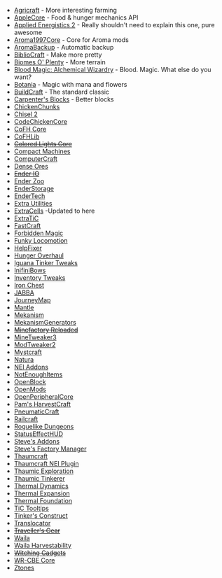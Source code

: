 * [Agricraft](http://minecraft.curseforge.com/mc-mods/225635-agricraft) - More interesting farming
* [AppleCore](http://www.curseforge.com/projects/224472/) - Food & hunger mechanics API
* [Applied Energistics 2](http://ae-mod.info/) - Really shouldn't need to explain this one, pure awesome
* [Aroma1997Core](http://www.curseforge.com/projects/223735/) - Core for Aroma mods
* [AromaBackup](http://www.curseforge.com/projects/225658/) - Automatic backup
* [BiblioCraft](http://www.bibliocraftmod.com/) - Make more pretty
* [Biomes O' Plenty](http://www.minecraftforum.net/forums/mapping-and-modding/minecraft-mods/1286162) - More terrain
* [Blood Magic: Alchemical Wizardry](http://www.curseforge.com/projects/224791/) - Blood. Magic. What else do you want?
* [Botania](http://www.curseforge.com/projects/225643/) - Magic with mana and flowers
* [BuildCraft](http://www.mod-buildcraft.com/) - The standard classic
* [Carpenter's Blocks](http://www.carpentersblocks.com/) - Better blocks
* [ChickenChunks](http://chickenbones.net/Pages/links.html)
* [Chisel 2](http://www.curseforge.com/projects/225236/)
* [CodeChickenCore](http://www.curseforge.com/projects/222213/)
* [CoFH Core](http://www.curseforge.com/projects/69162/)
* [CoFHLib](http://www.curseforge.com/projects/220333/)
* <strike>[Colored Lights Core](http://www.minecraftforum.net/forums/mapping-and-modding/minecraft-mods/wip-mods/1445251)</strike>
* [Compact Machines](http://www.curseforge.com/projects/224218/)
* [ComputerCraft](http://www.curseforge.com/projects/67504/)
* [Dense Ores](http://www.curseforge.com/projects/224942/)
* <strike>[Ender IO](http://enderio.com/)</strike>
* [Ender Zoo](http://enderio.com/)
* [EnderStorage](http://chickenbones.net/Pages/links.html)
* [EnderTech](http://www.curseforge.com/projects/223428/)
* [Extra Utilities](http://www.curseforge.com/projects/225561/)
* [ExtraCells](http://www.minecraftforum.net/forums/mapping-and-modding/minecraft-mods/1289077) -Updated to here
* [ExtraTiC](http://www.curseforge.com/projects/72728/)
* [FastCraft](http://forum.industrial-craft.net/index.php?page=Thread&threadID=10820)
* [Forbidden Magic](http://www.minecraftforum.net/forums/mapping-and-modding/minecraft-mods/wip-mods/1445828)
* [Funky Locomotion](http://www.curseforge.com/projects/224190/)
* [HelpFixer](http://www.curse.com/mc-mods/minecraft/223797-helpfixer)
* [Hunger Overhaul](http://www.curseforge.com/projects/224476/)
* [Iguana Tinker Tweaks](http://www.curseforge.com/projects/223248/)
* [InifiniBows](http://www.curse.com/mc-mods/minecraft/infinibows)
* [Inventory Tweaks](http://www.curseforge.com/projects/223094/)
* [Iron Chest](http://files.minecraftforge.net/IronChests2/)
* [JABBA](http://www.curseforge.com/projects/73510/)
* [JourneyMap](http://www.curseforge.com/projects/32274/)
* [Mantle](http://www.curse.com/mc-mods/minecraft/mantle)
* [Mekanism](http://aidancbrady.com/mekanism/)
* [MekanismGenerators](http://aidancbrady.com/mekanism/)
* <strike>[Minefactory Reloaded](http://www.curse.com/mc-mods/minecraft/minefactory-reloaded)</strike>
* [MineTweaker3](http://minetweaker3.powerofbytes.com/)
* [ModTweaker2](http://www.curse.com/mc-mods/minecraft/220954-modtweaker)
* [Mystcraft](http://www.curseforge.com/projects/224599/)
* [Natura](http://www.curseforge.com/projects/74120/)
* [NEI Addons](http://www.curseforge.com/projects/63352/)
* [NotEnoughItems](http://chickenbones.net/Pages/links.html)
* [OpenBlock](http://www.openmods.info/)
* [OpenMods](http://www.openmods.info/)
* [OpenPeripheralCore](http://www.openmods.info/)
* [Pam's HarvestCraft](http://www.curseforge.com/projects/221857/)
* [PneumaticCraft](http://www.curseforge.com/projects/224125/)
* [Railcraft](http://minecraft.curseforge.com/mc-mods/51195)
* [Roguelike Dungeons](http://www.curseforge.com/projects/221585/)
* [StatusEffectHUD](http://www.curseforge.com/projects/225566/)
* [Steve's Addons](http://minecraft.curseforge.com/mc-mods/226067)
* [Steve's Factory Manager](https://dl.dropboxusercontent.com/u/46486053/StevesFactoryManagerA93.jar)
* [Thaumcraft](http://www.curseforge.com/projects/223628/)
* [Thaumcraft NEI Plugin](http://www.curseforge.com/projects/225095/)
* [Thaumic Exploration](http://www.minecraftforum.net/forums/mapping-and-modding/minecraft-mods/wip-mods/1445786)
* [Thaumic Tinkerer](http://www.curseforge.com/projects/75598/)
* [Thermal Dynamics](http://www.curse.com/mc-mods/minecraft/227443-thermal-dynamics)
* [Thermal Expansion](http://www.curse.com/mc-mods/minecraft/thermalexpansion)
* [Thermal Foundation](http://www.curse.com/mc-mods/minecraft/222880-thermal-foundation)
* [TiC Tooltips](http://minecraft.curseforge.com/mc-mods/76845-tic-tooltips)
* [Tinker's Construct](http://www.curse.com/mc-mods/minecraft/tinkers-construct)
* [Translocator](http://chickenbones.net/Pages/links.html)
* <strike>[Traveller's Gear](http://www.curse.com/mc-mods/minecraft/224440)</strike>
* [Waila](http://www.curse.com/mc-mods/minecraft/waila)
* [Waila Harvestability](http://www.curse.com/mc-mods/minecraft/waila-harvestability)
* <strike>[Witching Gadgets](http://www.curse.com/mc-mods/minecraft/228268)</strike>
* [WR-CBE Core](http://chickenbones.net/Pages/links.html)
* [Ztones](http://www.curse.com/mc-mods/minecraft/224369-ztones)

